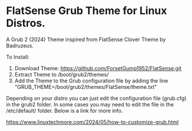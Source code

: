 # FlatSense Grub Theme for Linux Distros.
A Grub 2 (2024) Theme inspired from FlatSense Clover Theme by Badruzeus.

To Install:
1. Download Theme: https://github.com/ForsetGump1952/FlatSense.git
2. Extract Theme to /boot/grub2/themes/
3. Add the Theme to the Grub configuration file by adding the line "GRUB_THEME=/boot/grub2/themes/FlatSense/theme.txt"

Depending on your distro you can just edit the configuration file (grub.cfg) in the grub2 folder. In some cases you may
need to edit the file in the /etc/default/ folder. Below is a link for more info.

https://www.linuxtechmore.com/2024/05/how-to-customize-grub.html
